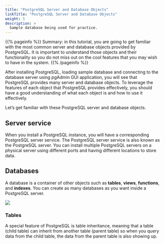 ```yaml
---
title: "PostgreSQL Server and Database Objects"
linkTitle: "PostgreSQL Server and Database Objects"
weight: 5
description: >
  Sample database being used for practice.
---
```


{{% pageinfo %}}
Summary: in this tutorial, you are going to get familiar with the most common server and database objects provided by PostgreSQL. It is important to understand those objects and their functionality so you do not miss out on the cool features that you may wish to have in the system.
{{% /pageinfo %}}

After installing PostgreSQL, loading sample database and connecting to the database server using pgAdmin GUI application, you will see that PostgreSQL provides many server and database objects. To leverage the features of each object that PostgreSQL provides effectively, you should have a good understanding of what each object is and how to use it effectively.

Let’s get familiar with these PostgreSQL server and database objects.

## Server service

When you install a PostgreSQL instance, you will have a corresponding PostgreSQL server service. The PostgreSQL server service is also known as the PostgreSQL server. You can install multiple PostgreSQL servers on a physical server using different ports and having different locations to store data.

## Databases

A database is a container of other objects such as **tables**, **views**, **functions**, and **indexes**. You can create as many databases as you want inside a PostgreSQL server.

<img class="center" src="postgresql-databases.png" />

### Tables

A special feature of PostgreSQL is table inheritance, meaning that a table (child table) can inherit from another table (parent table) so when you query data from the child table, the data from the parent table is also showing up.
